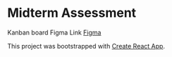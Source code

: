 # Midterm Assessment

Kanban board Figma Link [Figma](https://www.figma.com/file/5Rolc5KWgOFz6zyixosqmX/DV-200_T4?type=design&node-id=442-2&mode=design)

This project was bootstrapped with [Create React App](https://github.com/facebook/create-react-app).

